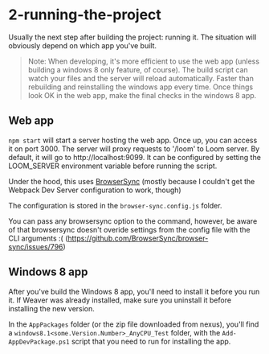 2-running-the-project
=====================

Usually the next step after building the project: running it. The situation will obviously depend on which app you've built.

> Note: When developing, it's more efficient to use the web app (unless building a windows 8 only feature, of course). The build script can watch your files and the server will reload automatically. Faster than rebuilding and reinstalling the windows app every time. Once things look OK in the web app, make the final checks in the windows 8 app.

## Web app

`npm start` will start a server hosting the web app. Once up, you can access it  on port 3000. The server will proxy requests to '/loom' to Loom server. By default, it will go to http://localhost:9099. It can be configured by setting the LOOM_SERVER environment variable before running the script.

Under the hood, this uses [BrowserSync](https://github.com/BrowserSync/browser-sync) (mostly because I couldn't get the Webpack Dev Server configuration to work, though)

The configuration is stored in the `browser-sync.config.js` folder.

You can pass any browsersync option to the command, however, be aware of that browsersync doesn't overide settings from the config file with the CLI arguments :( (https://github.com/BrowserSync/browser-sync/issues/796)

## Windows 8 app

After you've build the Windows 8 app, you'll need to install it before you run it.
If Weaver was already installed, make sure you uninstall it before installing the new version.

In the `AppPackages` folder (or the zip file downloaded from nexus), you'll find a `windows8.1<some.Version.Number>_AnyCPU_Test` folder, with the `Add-AppDevPackage.ps1` script that you need to run for installing the app.




